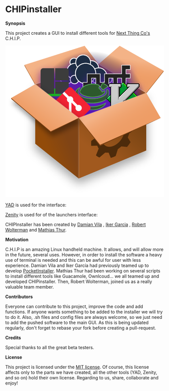 # CHIPinstaller

**Synopsis** 		
		
This project creates a GUI to install different tools for [Next Thing Co's](https://github.com/NextThingCo/) C.H.I.P.		
		
![Image](https://github.com/AllGray/CHIPinstaller/blob/master/logo.png) 

[YAD](https://sourceforge.net/projects/yad-dialog/) is used for the interface:		
 				
[Zenity](https://wiki.gnome.org/Projects/Zenity) is used for of the launchers interface: 			
 				
CHIPInstaller has been created by [Damian Vila](https://github.com/damianvila) , [Iker Garcia](https://github.com/IkerGarcia) , [Robert Wolterman](https://github.com/xtacocorex) and [Mathias Thur](github.com/AllGray). 		
 		
**Motivation** 		
		
C.H.I.P is an amazing Linux handheld machine. It allows, and will allow more in the future, several uses. However, in order to install the software a heavy use of terminal is needed and this can be awful for user with less experience. Damian Vila and Iker García had previously teamed up to develop [PocketInstaller](https://github.com/IkerGarcia/PocketInstaller). Mathias Thur had been working on several scripts to install different tools like Guacamole, Ownlcoud... we all teamed up and developed CHIPinstaller. Then, Robert Wolterman, joined us as a really valuable team member.		
 		
**Contributors** 		
		
Everyone can contribute to this project, improve the code and add functions. If anyone wants something to be added to the installer we will try to do it. Also, .sh files and config files are always welcome, so we just need to add the pushed software to the main GUI. As this is being updated regularly, don't forget to rebase your fork before creating a pull-request. 		
 
**Credits**		

Special thanks to all the great beta testers.
		
**License** 		
		
This project is licensed under the [MIT license](https://github.com/AllGray/CHIPinstaller/blob/master/LICENSE.md). Of course, this license affects only to the parts we have created, all the other tools (YAD, Zenity, and so on) hold their own license. Regarding to us, share, collaborate and enjoy!		


